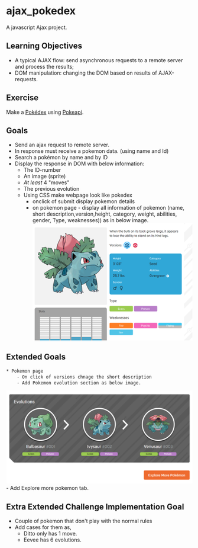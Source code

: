 # ajax_pokedex
A javascript Ajax project.

## Learning Objectives
* A typical AJAX flow: send asynchronous requests to a remote server and process the results;
* DOM manipulation: changing the DOM based on results of AJAX-requests.

## Exercise
Make a [Pokédex](https://www.google.com/search?q=pokedex&source=lnms&tbm=isch&sa=X&ved=0ahUKEwiRtNT3-vDfAhWDy6QKHd1cBD4Q_AUIDigB&biw=1300&bih=968#imgrc=_) using [Pokeapi](https://pokeapi.co/).

## Goals
* Send an ajax request to remote server.
* In response must receive a pokemon data. (using name and Id)
* Search a pokémon by name and by ID
* Display the response in DOM with below information:
    * The ID-number
    * An image (sprite)
    * _At least_ 4 "moves"
    * The previous evolution
    * Using CSS make webpage look like pokedex
        - onclick of submit display pokemon details
        - on pokemon page - display all information of pokemon (name, short description,version,height, category, weight, abilities, gender, Type, weaknesses)) as in below image.
    ![pokedex pokemon page](./src/images/readme3.png)
## Extended Goals
    * Pokemon page
        - On click of versions chnage the short description
        - Add Pokemon evolution section as below image.
   ![pokemon evolution](./src/images/readme4.png)
        - Add Explore more pokemon tab.
## Extra Extended Challenge Implementation Goal
* Couple of pokemon that don't play with the normal rules
* Add cases for them as,
    - Ditto only has 1 move.
    - Eevee has 6 evolutions.
